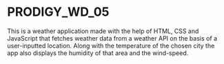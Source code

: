 # PRODIGY_WD_05
This is a weather application made with the help of HTML, CSS and JavaScript that fetches weather data from a weather API on the basis of a user-inputted location.
Along with the temperature of the chosen city the app also displays the humidity of that area and the wind-speed. 
